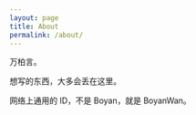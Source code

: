```yaml
---
layout: page
title: About
permalink: /about/
---
```


万柏言。

想写的东西，大多会丢在这里。

网络上通用的 ID，不是 Boyan，就是 BoyanWan。